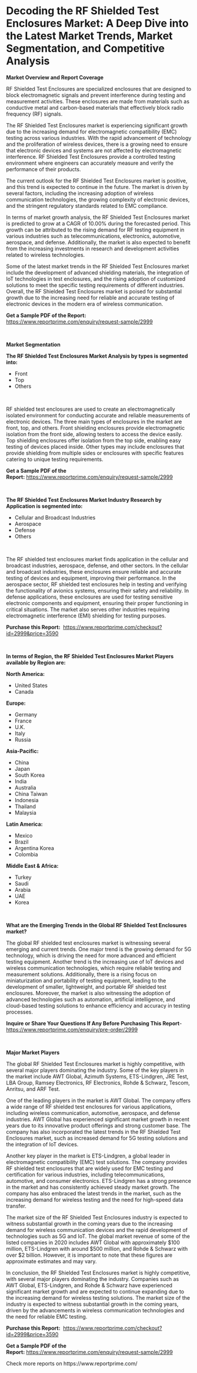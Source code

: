 <p><h1>Decoding the RF Shielded Test Enclosures Market: A Deep Dive into the Latest Market Trends, Market Segmentation, and Competitive Analysis</h1></p><p><strong>Market Overview and Report Coverage</strong></p>
<p><p>RF Shielded Test Enclosures are specialized enclosures that are designed to block electromagnetic signals and prevent interference during testing and measurement activities. These enclosures are made from materials such as conductive metal and carbon-based materials that effectively block radio frequency (RF) signals.</p><p>The RF Shielded Test Enclosures market is experiencing significant growth due to the increasing demand for electromagnetic compatibility (EMC) testing across various industries. With the rapid advancement of technology and the proliferation of wireless devices, there is a growing need to ensure that electronic devices and systems are not affected by electromagnetic interference. RF Shielded Test Enclosures provide a controlled testing environment where engineers can accurately measure and verify the performance of their products.</p><p>The current outlook for the RF Shielded Test Enclosures market is positive, and this trend is expected to continue in the future. The market is driven by several factors, including the increasing adoption of wireless communication technologies, the growing complexity of electronic devices, and the stringent regulatory standards related to EMC compliance.</p><p>In terms of market growth analysis, the RF Shielded Test Enclosures market is predicted to grow at a CAGR of 10.00% during the forecasted period. This growth can be attributed to the rising demand for RF testing equipment in various industries such as telecommunications, electronics, automotive, aerospace, and defense. Additionally, the market is also expected to benefit from the increasing investments in research and development activities related to wireless technologies.</p><p>Some of the latest market trends in the RF Shielded Test Enclosures market include the development of advanced shielding materials, the integration of IoT technologies in test enclosures, and the rising adoption of customized solutions to meet the specific testing requirements of different industries. Overall, the RF Shielded Test Enclosures market is poised for substantial growth due to the increasing need for reliable and accurate testing of electronic devices in the modern era of wireless communication.</p></p>
<p><strong>Get a Sample PDF of the Report:</strong> <a href="https://www.reportprime.com/enquiry/request-sample/2999">https://www.reportprime.com/enquiry/request-sample/2999</a></p>
<p>&nbsp;</p>
<p><strong>Market Segmentation</strong></p>
<p><strong>The RF Shielded Test Enclosures Market Analysis by types is segmented into:</strong></p>
<p><ul><li>Front</li><li>Top</li><li>Others</li></ul></p>
<p>&nbsp;</p>
<p><p>RF shielded test enclosures are used to create an electromagnetically isolated environment for conducting accurate and reliable measurements of electronic devices. The three main types of enclosures in the market are front, top, and others. Front shielding enclosures provide electromagnetic isolation from the front side, allowing testers to access the device easily. Top shielding enclosures offer isolation from the top side, enabling easy testing of devices placed inside. Other types may include enclosures that provide shielding from multiple sides or enclosures with specific features catering to unique testing requirements.</p></p>
<p><strong>Get a Sample PDF of the Report:</strong>&nbsp;<a href="https://www.reportprime.com/enquiry/request-sample/2999">https://www.reportprime.com/enquiry/request-sample/2999</a></p>
<p>&nbsp;</p>
<p><strong>The RF Shielded Test Enclosures Market Industry Research by Application is segmented into:</strong></p>
<p><ul><li>Cellular and Broadcast Industries</li><li>Aerospace</li><li>Defense</li><li>Others</li></ul></p>
<p>&nbsp;</p>
<p><p>The RF shielded test enclosures market finds application in the cellular and broadcast industries, aerospace, defense, and other sectors. In the cellular and broadcast industries, these enclosures ensure reliable and accurate testing of devices and equipment, improving their performance. In the aerospace sector, RF shielded test enclosures help in testing and verifying the functionality of avionics systems, ensuring their safety and reliability. In defense applications, these enclosures are used for testing sensitive electronic components and equipment, ensuring their proper functioning in critical situations. The market also serves other industries requiring electromagnetic interference (EMI) shielding for testing purposes.</p></p>
<p><strong>Purchase this Report:</strong>&nbsp; <a href="https://www.reportprime.com/checkout?id=2999&price=3590">https://www.reportprime.com/checkout?id=2999&price=3590</a></p>
<p>&nbsp;</p>
<p><strong>In terms of Region, the RF Shielded Test Enclosures Market Players available by Region are:</strong></p>
<p>
    <p> <strong> North America: </strong>
        <ul>
            <li>United States</li>
            <li>Canada</li>
        </ul>
        </p> 
    <p> <strong> Europe: </strong>
        <ul>
            <li>Germany</li>
            <li>France</li>
            <li>U.K.</li>
            <li>Italy</li>
            <li>Russia</li>
        </ul>
        </p> 
    <p> <strong> Asia-Pacific: </strong>
        <ul>
            <li>China</li>
            <li>Japan</li>
            <li>South Korea</li>
            <li>India</li>
            <li>Australia</li>
            <li>China Taiwan</li>
            <li>Indonesia</li>
            <li>Thailand</li>
            <li>Malaysia</li>
        </ul>
        </p> 
    <p> <strong> Latin America: </strong>
        <ul>
            <li>Mexico</li>
            <li>Brazil</li>
            <li>Argentina Korea</li>
            <li>Colombia</li>
        </ul>
        </p> 
    <p> <strong> Middle East & Africa: </strong>
        <ul>
            <li>Turkey</li>
            <li>Saudi</li>
            <li>Arabia</li>
            <li>UAE</li>
            <li>Korea</li>
        </ul>
    </p>
    </p>
<p>&nbsp;</p>
<p><strong>What are the Emerging Trends in the Global RF Shielded Test Enclosures market?</strong></p>
<p><p>The global RF shielded test enclosures market is witnessing several emerging and current trends. One major trend is the growing demand for 5G technology, which is driving the need for more advanced and efficient testing equipment. Another trend is the increasing use of IoT devices and wireless communication technologies, which require reliable testing and measurement solutions. Additionally, there is a rising focus on miniaturization and portability of testing equipment, leading to the development of smaller, lightweight, and portable RF shielded test enclosures. Moreover, the market is also witnessing the adoption of advanced technologies such as automation, artificial intelligence, and cloud-based testing solutions to enhance efficiency and accuracy in testing processes.</p></p>
<p><strong>Inquire or Share Your Questions If Any Before Purchasing This Report</strong>- <a href="https://www.reportprime.com/enquiry/pre-order/2999">https://www.reportprime.com/enquiry/pre-order/2999</a></p>
<p>&nbsp;</p>
<p><strong>Major Market Players</strong></p>
<p><p>The global RF Shielded Test Enclosures market is highly competitive, with several major players dominating the industry. Some of the key players in the market include AWT Global, Azimuth Systems, ETS-Lindgren, JRE Test, LBA Group, Ramsey Electronics, RF Electronics, Rohde & Schwarz, Tescom, Anritsu, and ARF Test. </p><p>One of the leading players in the market is AWT Global. The company offers a wide range of RF shielded test enclosures for various applications, including wireless communication, automotive, aerospace, and defense industries. AWT Global has experienced significant market growth in recent years due to its innovative product offerings and strong customer base. The company has also incorporated the latest trends in the RF Shielded Test Enclosures market, such as increased demand for 5G testing solutions and the integration of IoT devices.</p><p>Another key player in the market is ETS-Lindgren, a global leader in electromagnetic compatibility (EMC) test solutions. The company provides RF shielded test enclosures that are widely used for EMC testing and certification for various industries, including telecommunications, automotive, and consumer electronics. ETS-Lindgren has a strong presence in the market and has consistently achieved steady market growth. The company has also embraced the latest trends in the market, such as the increasing demand for wireless testing and the need for high-speed data transfer.</p><p>The market size of the RF Shielded Test Enclosures industry is expected to witness substantial growth in the coming years due to the increasing demand for wireless communication devices and the rapid development of technologies such as 5G and IoT. The global market revenue of some of the listed companies in 2020 includes AWT Global with approximately $100 million, ETS-Lindgren with around $500 million, and Rohde & Schwarz with over $2 billion. However, it is important to note that these figures are approximate estimates and may vary.</p><p>In conclusion, the RF Shielded Test Enclosures market is highly competitive, with several major players dominating the industry. Companies such as AWT Global, ETS-Lindgren, and Rohde & Schwarz have experienced significant market growth and are expected to continue expanding due to the increasing demand for wireless testing solutions. The market size of the industry is expected to witness substantial growth in the coming years, driven by the advancements in wireless communication technologies and the need for reliable EMC testing.</p></p>
<p><strong>Purchase this Report:</strong>&nbsp;&nbsp;<a href="https://www.reportprime.com/checkout?id=2999&price=3590">https://www.reportprime.com/checkout?id=2999&price=3590</a></p>
<p></p>
<p><strong>Get a Sample PDF of the Report:</strong>&nbsp;<a href="https://www.reportprime.com/enquiry/request-sample/2999">https://www.reportprime.com/enquiry/request-sample/2999</a></p>
<p>Check more reports on https://www.reportprime.com/</p>